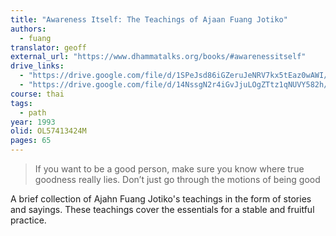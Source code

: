 ```yaml
---
title: "Awareness Itself: The Teachings of Ajaan Fuang Jotiko"
authors:
  - fuang
translator: geoff
external_url: "https://www.dhammatalks.org/books/#awarenessitself"
drive_links:
  - "https://drive.google.com/file/d/1SPeJsd86iGZeruJeNRV7kx5tEaz0wAWI/view?usp=sharing"
  - "https://drive.google.com/file/d/14NssgN2r4iGvJjuLOgZTtz1qNUVY582h/view?usp=drivesdk"
course: thai
tags:
  - path
year: 1993
olid: OL57413424M
pages: 65
---
```


> If you want to be a good person, make sure you know where true
goodness really lies. Don’t just go through the motions of being good

A brief collection of Ajahn Fuang Jotiko's teachings in the form of stories and sayings. These teachings cover the essentials for a stable and fruitful practice.